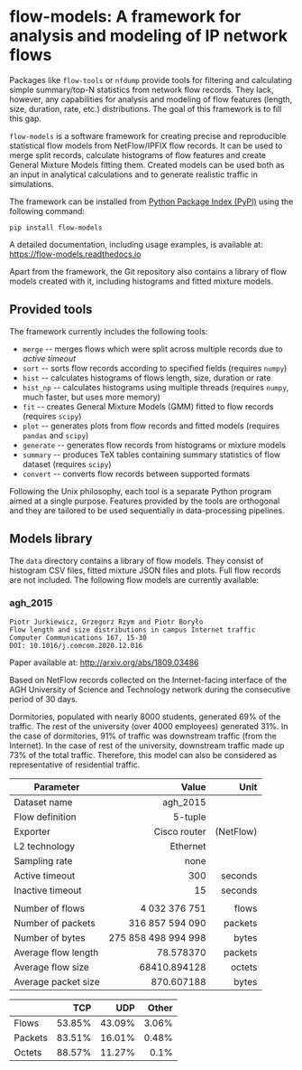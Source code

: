 # flow-models: A framework for analysis and modeling of IP network flows

Packages like `flow-tools` or `nfdump` provide tools for filtering and calculating simple summary/top-N statistics
from network flow records. They lack, however, any capabilities for analysis and modeling of flow features (length,
size, duration, rate, etc.) distributions. The goal of this framework is to fill this gap.

`flow-models` is a software framework for creating precise and reproducible statistical flow models from
NetFlow/IPFIX flow records. It can be used to merge split records, calculate histograms of flow features and create
General Mixture Models fitting them. Created models can be used both as an input in analytical calculations and to
generate realistic traffic in simulations.

The framework can be installed from [Python Package Index (PyPI)](https://pypi.org/project/flow-models/) using the
following command:

    pip install flow-models

A detailed documentation, including usage examples, is available at: https://flow-models.readthedocs.io

Apart from the framework, the Git repository also contains a library of flow models created with it, including
histograms and fitted mixture models.

## Provided tools

The framework currently includes the following tools:

- `merge` -- merges flows which were split across multiple records due to *active timeout*
- `sort` -- sorts flow records according to specified fields (requires `numpy`)
- `hist` -- calculates histograms of flows length, size, duration or rate
- `hist_np` -- calculates histograms using multiple threads (requires `numpy`, much faster, but uses more memory)
- `fit` -- creates General Mixture Models (GMM) fitted to flow records (requires `scipy`)
- `plot` -- generates plots from flow records and fitted models (requires `pandas` and `scipy`)
- `generate` -- generates flow records from histograms or mixture models
- `summary` -- produces TeX tables containing summary statistics of flow dataset (requires `scipy`)
- `convert` -- converts flow records between supported formats

Following the Unix philosophy, each tool is a separate Python program aimed at a single purpose. Features provided
by the tools are orthogonal and they are tailored to be used sequentially in data-processing pipelines.

## Models library

The `data` directory contains a library of flow models. They consist of histogram CSV files, fitted mixture JSON
files and plots. Full flow records are not included. The following flow models are currently available:

### agh_2015

    Piotr Jurkiewicz, Grzegorz Rzym and Piotr Boryło
    Flow length and size distributions in campus Internet traffic
    Computer Communications 167, 15-30
    DOI: 10.1016/j.comcom.2020.12.016

Paper available at: http://arxiv.org/abs/1809.03486

Based on NetFlow records collected on the Internet-facing interface of the AGH University of Science and Technology
network during the consecutive period of 30 days.

Dormitories, populated with nearly 8000 students, generated 69% of the traffic. The rest of the university (over
4000 employees) generated 31%. In the case of dormitories, 91% of traffic was downstream traffic (from the
Internet). In the case of rest of the university, downstream traffic made up 73% of the total traffic. Therefore,
this model can also be considered as representative of residential traffic.

| Parameter | Value | Unit |
| - | -: | -: |
| Dataset name | agh_2015 | |
| Flow definition | 5-tuple | |
| Exporter | Cisco router | (NetFlow) |
| L2 technology | Ethernet | |
| Sampling rate | none | |
| Active timeout | 300 | seconds |
| Inactive timeout | 15 | seconds|
| | | |
| Number of flows | 4 032 376 751 | flows |
| Number of packets | 316 857 594 090 | packets |
| Number of bytes | 275 858 498 994 998 | bytes |
| Average flow length | 78.578370 | packets |
| Average flow size | 68410.894128 | octets |
| Average packet size | 870.607188 | bytes |


|    | TCP | UDP | Other |
| :- | -:  | -:  | -:    |
| Flows | 53.85% | 43.09% | 3.06% |
| Packets | 83.51% | 16.01% | 0.48% |
| Octets | 88.57% | 11.27% | 0.1% |
